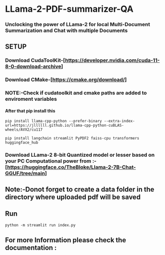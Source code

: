 # LLama-2-PDF-summarizer-QA
### Unclocking the power of LLama-2 for local Multi-Document Summarization and Chat with multiple Documents
## SETUP
### Download CudaToolKit-[https://developer.nvidia.com/cuda-11-8-0-download-archive]
### Download CMake-[https://cmake.org/download/]
### NOTE:-Check if cudatoolkit and cmake paths are added to enviroment variables
#### After that pip install this
```
pip install llama-cpp-python --prefer-binary --extra-index-url=https://jllllll.github.io/llama-cpp-python-cuBLAS-wheels/AVX2/cu117 
```
```
pip install langchain streamlit PyPDF2 faiss-cpu transformers huggingface_hub
```
### Download LLama-2 8-bit Quantized model or lesser based on your PC Computational power from :-[https://huggingface.co/TheBloke/Llama-2-7B-Chat-GGUF/tree/main]
## Note:-Donot forget to create a data folder in the directory where uploaded pdf will be saved
## Run
```
python -m streamlit run index.py
```
## For more Information please check the documentation : 
